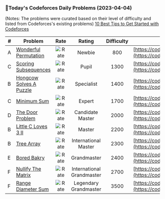### 🌟Today's Codeforces Daily Problems (2023-04-04)
(Notes: The problems were curated based on their level of difficulty and listed from Codeforces's existing problems)
[10 Best Tips to Get Started with Codeforces](https://github.com/ika9810/Codeforces-Daily-Problems/blob/main/10%20Best%20Tips%20to%20Get%20Started%20with%20Codeforces.md)

| # | Problem | Rate| Rating | Difficulty | Contest |
|---| ----- | :--------: | :----------: | :----------: | ---------- |
|A|[Wonderful Permutation](https://codeforces.com/contest/1712/problem/A)|![Rate](https://img.shields.io/badge/Newbie-800-lightgrey)|Newbie|800|[https://codeforces.com/contest/1712](https://codeforces.com/contest/1712)|
|C|[Scoring Subsequences](https://codeforces.com/contest/1794/problem/C)|![Rate](https://img.shields.io/badge/Pupil-1300-brightgreen)|Pupil|1300|[https://codeforces.com/contest/1794](https://codeforces.com/contest/1794)|
|B|[Hongcow Solves A Puzzle](https://codeforces.com/contest/745/problem/B)|![Rate](https://img.shields.io/badge/Specialist-1400-9cf)|Specialist|1400|[https://codeforces.com/contest/745](https://codeforces.com/contest/745)|
|C|[Minimum Sum](https://codeforces.com/contest/910/problem/C)|![Rate](https://img.shields.io/badge/Expert-1700-blue)|Expert|1700|[https://codeforces.com/contest/910](https://codeforces.com/contest/910)|
|D|[The Door Problem](https://codeforces.com/contest/776/problem/D)|![Rate](https://img.shields.io/badge/Candidate%20Master-2000-blueviolet)|Candidate Master|2000|[https://codeforces.com/contest/776](https://codeforces.com/contest/776)|
|B|[Little C Loves 3 II](https://codeforces.com/contest/1034/problem/B)|![Rate](https://img.shields.io/badge/Master-2200-orange)|Master|2200|[https://codeforces.com/contest/1034](https://codeforces.com/contest/1034)|
|B|[Tree Array](https://codeforces.com/contest/1540/problem/B)|![Rate](https://img.shields.io/badge/International%20Master-2300-orange)|International Master|2300|[https://codeforces.com/contest/1540](https://codeforces.com/contest/1540)|
|E|[Bored Bakry](https://codeforces.com/contest/1592/problem/E)|![Rate](https://img.shields.io/badge/Grandmaster-2400-red)|Grandmaster|2400|[https://codeforces.com/contest/1592](https://codeforces.com/contest/1592)|
|F|[Nullify The Matrix](https://codeforces.com/contest/1451/problem/F)|![Rate](https://img.shields.io/badge/International%20Grandmaster-2700-red)|International Grandmaster|2700|[https://codeforces.com/contest/1451](https://codeforces.com/contest/1451)|
|F|[Range Diameter Sum](https://codeforces.com/contest/1458/problem/F)|![Rate](https://img.shields.io/badge/Legendary%20Grandmaster-3500-red)|Legendary Grandmaster|3500|[https://codeforces.com/contest/1458](https://codeforces.com/contest/1458)|
